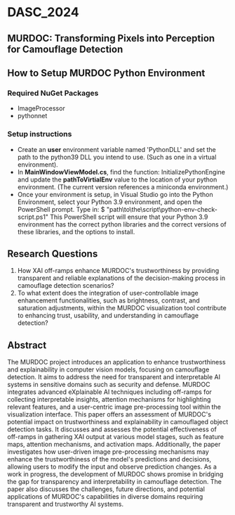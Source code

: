 # DASC_2024
## MURDOC: Transforming Pixels into Perception for Camouflage Detection

## How to Setup MURDOC Python Environment

### Required NuGet Packages
- ImageProcessor
- pythonnet

### Setup instructions
- Create an **user** environment variable named 'PythonDLL' and set the path to the python39 DLL you intend to use. (Such as one in a virtual environment).
- In **MainWindowViewModel.cs**, find the function: InitializePythonEngine and update the **pathToVirtialEnv** value to the location of your python environment. (The current version references a miniconda environment.)
- Once your environment is setup, in Visual Studio go into the Python Environment, select your Python 3.9 environment, and open the PowerShell prompt. Type in: $ "path\to\the\script\python-env-check-script.ps1"
  This PowerShell script will ensure that your Python 3.9 environment has the correct python libraries and the correct versions of these libraries, and the options to install.

## Research Questions
1. How XAI off-ramps enhance MURDOC's trustworthiness by providing transparent and reliable explanations of the decision-making process in camouflage detection scenarios?
2. To what extent does the integration of user-controllable image enhancement functionalities, such as brightness, contrast, and saturation adjustments, within the MURDOC visualization tool contribute to enhancing trust, usability, and understanding in camouflage detection?

## Abstract
The MURDOC project introduces an application to enhance trustworthiness and explainability in computer vision models, focusing on camouflage detection. It aims to address the need for transparent and interpretable AI systems in sensitive domains such as security and defense. MURDOC integrates advanced eXplainable AI techniques including off-ramps for collecting interpretable insights, attention mechanisms for highlighting relevant features, and a user-centric image pre-processing tool within the visualization interface. This paper offers an assessment of MURDOC's potential impact on trustworthiness and explainability in camouflaged object detection tasks. It discusses and assesses the potential effectiveness of off-ramps in gathering XAI output at various model stages, such as feature maps, attention mechanisms, and activation maps. Additionally, the paper investigates how user-driven image pre-processing mechanisms may enhance the trustworthiness of the model's predictions and decisions, allowing users to modify the input and observe prediction changes. As a work in progress, the development of MURDOC shows promise in bridging the gap for transparency and interpretability in camouflage detection. The paper also discusses the challenges, future directions, and potential applications of MURDOC's capabilities in diverse domains requiring transparent and trustworthy AI systems.
